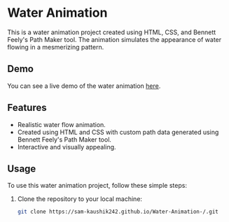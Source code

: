 # Water Animation

This is a water animation project created using HTML, CSS, and Bennett Feely's Path Maker tool. The animation simulates the appearance of water flowing in a mesmerizing pattern.

## Demo

You can see a live demo of the water animation [here](https://sam-kaushik242.github.io/Water-Animation-/).

## Features

- Realistic water flow animation.
- Created using HTML and CSS with custom path data generated using Bennett Feely's Path Maker tool.
- Interactive and visually appealing.

## Usage

To use this water animation project, follow these simple steps:

1. Clone the repository to your local machine:

   ```sh
   git clone https://sam-kaushik242.github.io/Water-Animation-/.git
